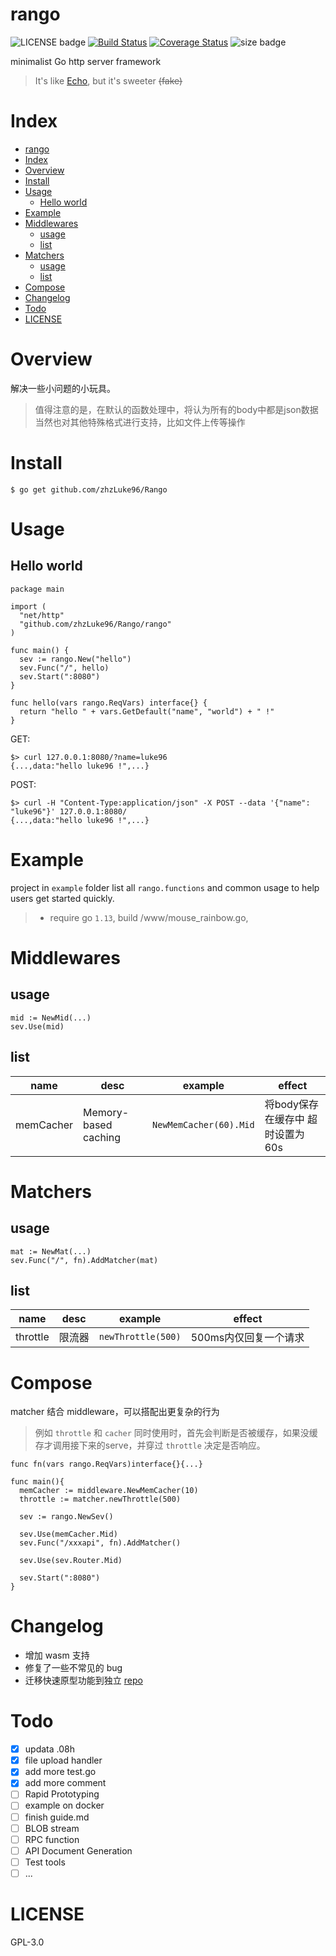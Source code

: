 # rango 
![LICENSE badge](https://img.shields.io/badge/license-GPL3.0-blue)
[![Build Status](https://travis-ci.org/zhzLuke96/Rango.svg?branch=master)](https://travis-ci.org/zhzLuke96/Rango)
[![Coverage Status](https://coveralls.io/repos/github/zhzLuke96/Rango/badge.svg?branch=master)](https://coveralls.io/github/zhzLuke96/Rango?branch=master)
![size badge](https://img.shields.io/badge/line-2.8K-green)

minimalist Go http server framework

> It's like [Echo](https://github.com/labstack/echo), but it's sweeter ~~(fake)~~


# Index
- [rango](#rango)
- [Index](#index)
- [Overview](#overview)
- [Install](#install)
- [Usage](#usage)
  - [Hello world](#hello-world)
- [Example](#example)
- [Middlewares](#middlewares)
  - [usage](#usage)
  - [list](#list)
- [Matchers](#matchers)
  - [usage](#usage-1)
  - [list](#list-1)
- [Compose](#compose)
- [Changelog](#changelog)
- [Todo](#todo)
- [LICENSE](#license)

# Overview
解决一些小问题的小玩具。

> 值得注意的是，在默认的函数处理中，将认为所有的body中都是json数据<br>
> 当然也对其他特殊格式进行支持，比如文件上传等操作

# Install
```
$ go get github.com/zhzLuke96/Rango
```

# Usage

## Hello world
```golang
package main

import (
  "net/http"
  "github.com/zhzLuke96/Rango/rango"
)

func main() {
  sev := rango.New("hello")
  sev.Func("/", hello)
  sev.Start(":8080")
}

func hello(vars rango.ReqVars) interface{} {
  return "hello " + vars.GetDefault("name", "world") + " !"
}
```

GET:

```
$> curl 127.0.0.1:8080/?name=luke96
{...,data:"hello luke96 !",...}
```

POST:

```
$> curl -H "Content-Type:application/json" -X POST --data '{"name": "luke96"}' 127.0.0.1:8080/
{...,data:"hello luke96 !",...}
```

# Example
project in `example` folder list all `rango.functions` and common usage to help users get started quickly.

> * require go `1.13`, build /www/mouse_rainbow.go,

# Middlewares
## usage
```golang
mid := NewMid(...)
sev.Use(mid)
```
## list
| name      | desc                 | example                | effect                           |
| --------- | -------------------- | ---------------------- | -------------------------------- |
| memCacher | Memory-based caching | `NewMemCacher(60).Mid` | 将body保存在缓存中 超时设置为60s |

# Matchers
## usage
```golang
mat := NewMat(...)
sev.Func("/", fn).AddMatcher(mat)
```
## list
| name     | desc   | example            | effect                |
| -------- | ------ | ------------------ | --------------------- |
| throttle | 限流器 | `newThrottle(500)` | 500ms内仅回复一个请求 |


# Compose

matcher 结合 middleware，可以搭配出更复杂的行为

> 例如 `throttle` 和 `cacher` 同时使用时，首先会判断是否被缓存，如果没缓存才调用接下来的serve，并穿过 `throttle` 决定是否响应。

```golang
func fn(vars rango.ReqVars)interface{}{...}

func main(){
  memCacher := middleware.NewMemCacher(10)
  throttle := matcher.newThrottle(500)

  sev := rango.NewSev()

  sev.Use(memCacher.Mid)
  sev.Func("/xxxapi", fn).AddMatcher()

  sev.Use(sev.Router.Mid)

  sev.Start(":8080")
}
```

# Changelog
- 增加 wasm 支持
- 修复了一些不常见的 bug 
- 迁移快速原型功能到独立 [repo](https://github.com/zhzLuke96/rCRUD)

# Todo
- [x] updata .08h
- [x] file upload handler
- [x] add more test.go
- [x] add more comment
- [ ] Rapid Prototyping
- [ ] example on docker
- [ ] finish guide.md
- [ ] BLOB stream
- [ ] RPC function
- [ ] API Document Generation
- [ ] Test tools
- [ ] ...

# LICENSE
GPL-3.0